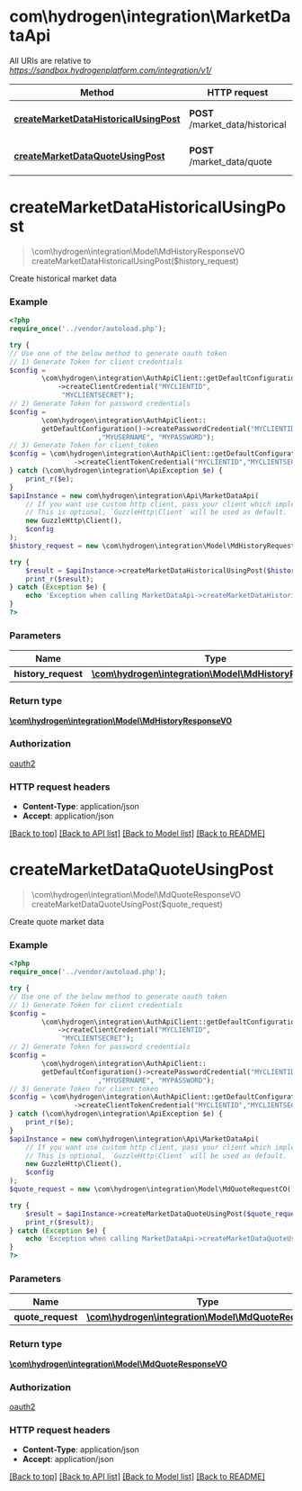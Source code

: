 # com\hydrogen\integration\MarketDataApi

All URIs are relative to *https://sandbox.hydrogenplatform.com/integration/v1/*

Method | HTTP request | Description
------------- | ------------- | -------------
[**createMarketDataHistoricalUsingPost**](MarketDataApi.md#createMarketDataHistoricalUsingPost) | **POST** /market_data/historical | Create historical market data
[**createMarketDataQuoteUsingPost**](MarketDataApi.md#createMarketDataQuoteUsingPost) | **POST** /market_data/quote | Create quote market data


# **createMarketDataHistoricalUsingPost**
> \com\hydrogen\integration\Model\MdHistoryResponseVO createMarketDataHistoricalUsingPost($history_request)

Create historical market data

### Example
```php
<?php
require_once('../vendor/autoload.php');

try {
// Use one of the below method to generate oauth token
// 1) Generate Token for client credentials
$config =
        \com\hydrogen\integration\AuthApiClient::getDefaultConfiguration()
            ->createClientCredential("MYCLIENTID",
             "MYCLIENTSECRET");
// 2) Generate Token for password credentials
$config =
        \com\hydrogen\integration\AuthApiClient::
        getDefaultConfiguration()->createPasswordCredential("MYCLIENTID","MYCLIENTSECRET"
                      ,"MYUSERNAME", "MYPASSWORD");
// 3) Generate Token for client_token
$config = \com\hydrogen\integration\AuthApiClient::getDefaultConfiguration()
                ->createClientTokenCredential("MYCLIENTID","MYCLIENTSECRET", "CLIENT_TOKEN");
} catch (\com\hydrogen\integration\ApiException $e) {
    print_r($e);
}
$apiInstance = new com\hydrogen\integration\Api\MarketDataApi(
    // If you want use custom http client, pass your client which implements `GuzzleHttp\ClientInterface`.
    // This is optional, `GuzzleHttp\Client` will be used as default.
    new GuzzleHttp\Client(),
    $config
);
$history_request = new \com\hydrogen\integration\Model\MdHistoryRequestCO(); // \com\hydrogen\integration\Model\MdHistoryRequestCO | historyRequest

try {
    $result = $apiInstance->createMarketDataHistoricalUsingPost($history_request);
    print_r($result);
} catch (Exception $e) {
    echo 'Exception when calling MarketDataApi->createMarketDataHistoricalUsingPost: ', $e->getMessage(), PHP_EOL;
}
?>
```

### Parameters

Name | Type | Description  | Notes
------------- | ------------- | ------------- | -------------
 **history_request** | [**\com\hydrogen\integration\Model\MdHistoryRequestCO**](../Model/MdHistoryRequestCO.md)| historyRequest |

### Return type

[**\com\hydrogen\integration\Model\MdHistoryResponseVO**](../Model/MdHistoryResponseVO.md)

### Authorization

[oauth2](../../README.md#oauth2)

### HTTP request headers

 - **Content-Type**: application/json
 - **Accept**: application/json

[[Back to top]](#) [[Back to API list]](../../README.md#documentation-for-api-endpoints) [[Back to Model list]](../../README.md#documentation-for-models) [[Back to README]](../../README.md)

# **createMarketDataQuoteUsingPost**
> \com\hydrogen\integration\Model\MdQuoteResponseVO createMarketDataQuoteUsingPost($quote_request)

Create quote market data

### Example
```php
<?php
require_once('../vendor/autoload.php');

try {
// Use one of the below method to generate oauth token
// 1) Generate Token for client credentials
$config =
        \com\hydrogen\integration\AuthApiClient::getDefaultConfiguration()
            ->createClientCredential("MYCLIENTID",
             "MYCLIENTSECRET");
// 2) Generate Token for password credentials
$config =
        \com\hydrogen\integration\AuthApiClient::
        getDefaultConfiguration()->createPasswordCredential("MYCLIENTID","MYCLIENTSECRET"
                      ,"MYUSERNAME", "MYPASSWORD");
// 3) Generate Token for client_token
$config = \com\hydrogen\integration\AuthApiClient::getDefaultConfiguration()
                ->createClientTokenCredential("MYCLIENTID","MYCLIENTSECRET", "CLIENT_TOKEN");
} catch (\com\hydrogen\integration\ApiException $e) {
    print_r($e);
}
$apiInstance = new com\hydrogen\integration\Api\MarketDataApi(
    // If you want use custom http client, pass your client which implements `GuzzleHttp\ClientInterface`.
    // This is optional, `GuzzleHttp\Client` will be used as default.
    new GuzzleHttp\Client(),
    $config
);
$quote_request = new \com\hydrogen\integration\Model\MdQuoteRequestCO(); // \com\hydrogen\integration\Model\MdQuoteRequestCO | quoteRequest

try {
    $result = $apiInstance->createMarketDataQuoteUsingPost($quote_request);
    print_r($result);
} catch (Exception $e) {
    echo 'Exception when calling MarketDataApi->createMarketDataQuoteUsingPost: ', $e->getMessage(), PHP_EOL;
}
?>
```

### Parameters

Name | Type | Description  | Notes
------------- | ------------- | ------------- | -------------
 **quote_request** | [**\com\hydrogen\integration\Model\MdQuoteRequestCO**](../Model/MdQuoteRequestCO.md)| quoteRequest |

### Return type

[**\com\hydrogen\integration\Model\MdQuoteResponseVO**](../Model/MdQuoteResponseVO.md)

### Authorization

[oauth2](../../README.md#oauth2)

### HTTP request headers

 - **Content-Type**: application/json
 - **Accept**: application/json

[[Back to top]](#) [[Back to API list]](../../README.md#documentation-for-api-endpoints) [[Back to Model list]](../../README.md#documentation-for-models) [[Back to README]](../../README.md)


